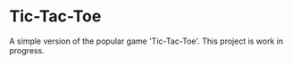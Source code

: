 # Tic-Tac-Toe

A simple version of the popular game 'Tic-Tac-Toe'. This project is work in progress.